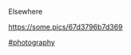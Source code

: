 Elsewhere

[<span class="invisible">https://</span><span class="">some.pics/67d3796b7d369</span><span class="invisible"></span>](https://some.pics/67d3796b7d369)

 [\#<span>photography</span>](https://social.lol/tags/photography)
